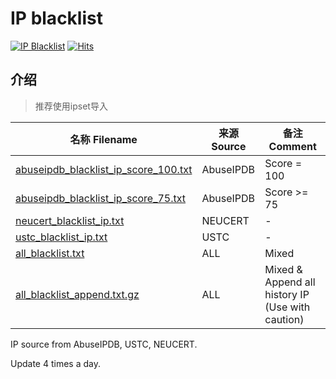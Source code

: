 # IP blacklist

[![IP Blacklist](https://github.com/LittleJake/ip-blacklist/actions/workflows/blacklist.yml/badge.svg)](https://github.com/LittleJake/ip-blacklist/actions/workflows/blacklist.yml)
[![Hits](https://hits.seeyoufarm.com/api/count/incr/badge.svg?url=https%3A%2F%2Fgithub.com%2FLittleJake%2Fip-blacklist&count_bg=%2379C83D&title_bg=%23555555&icon=&icon_color=%23E7E7E7&title=hits&edge_flat=false)](https://hits.seeyoufarm.com)

## 介绍

> 推荐使用ipset导入

| 名称 Filename                                                | 来源 Source | 备注 Comment |
| ------------------------------------------------------------ | ----------- | ------------ |
| [abuseipdb_blacklist_ip_score_100.txt](https://cdn.jsdelivr.net/gh/LittleJake/ip-blacklist/abuseipdb_blacklist_ip_score_100.txt) | AbuseIPDB   | Score = 100  |
| [abuseipdb_blacklist_ip_score_75.txt](https://cdn.jsdelivr.net/gh/LittleJake/ip-blacklist/abuseipdb_blacklist_ip_score_75.txt) | AbuseIPDB   | Score >= 75  |
| [neucert_blacklist_ip.txt](https://cdn.jsdelivr.net/gh/LittleJake/ip-blacklist/neucert_blacklist_ip.txt) | NEUCERT     | -            |
| [ustc_blacklist_ip.txt](https://cdn.jsdelivr.net/gh/LittleJake/ip-blacklist/ustc_blacklist_ip.txt) | USTC        | -            |
| [all_blacklist.txt](https://cdn.jsdelivr.net/gh/LittleJake/ip-blacklist/all_blacklist.txt) | ALL         | Mixed        |
| [all_blacklist_append.txt.gz](https://github.com/LittleJake/ip-blacklist/raw/main/all_blacklist_append.txt.gz) | ALL         | Mixed & Append all history IP (Use with caution)      |


IP source from AbuseIPDB, USTC, NEUCERT.

Update 4 times a day.
